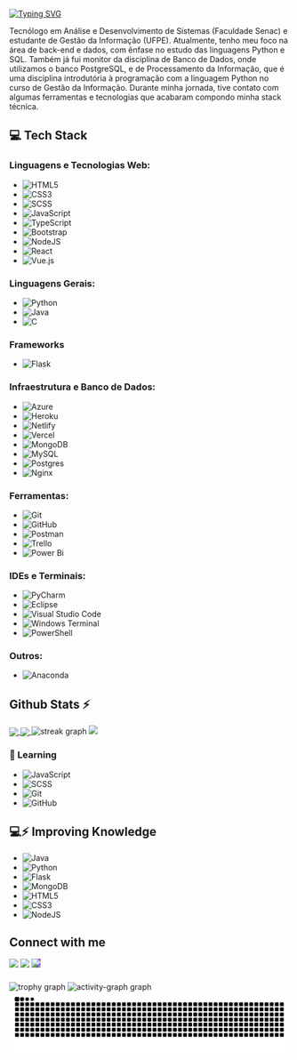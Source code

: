 [![Typing SVG](https://readme-typing-svg.demolab.com?font=Fira+Code&pause=1000&width=435&lines=Ol%C3%A1%2C+Sou+Caio+Marinho)](https://git.io/typing-svg)

Tecnólogo em Análise e Desenvolvimento de Sistemas (Faculdade Senac) e estudante de Gestão da Informação (UFPE). Atualmente, tenho meu foco na área de back-end e dados, com ênfase no estudo das linguagens Python e SQL. Também já fui monitor da disciplina de Banco de Dados, onde utilizamos o banco PostgreSQL, e de Processamento da Informação, que é uma disciplina introdutória à programação com a linguagem Python no curso de Gestão da Informação. Durante minha jornada, tive contato com algumas ferramentas e tecnologias que acabaram compondo minha stack técnica.
<br>
## 💻 Tech Stack
### Linguagens e Tecnologias Web:
- ![HTML5](https://img.shields.io/badge/html5-%23E34F26.svg?style=for-the-badge&logo=html5&logoColor=white)  
- ![CSS3](https://img.shields.io/badge/css3-%231572B6.svg?style=for-the-badge&logo=css3&logoColor=white)
- ![SCSS](https://img.shields.io/badge/SCSS-hotpink.svg?style=for-the-badge&logo=SASS&logoColor=white)  
- ![JavaScript](https://img.shields.io/badge/javascript-%23323330.svg?style=for-the-badge&logo=javascript&logoColor=%23F7DF1E)  
- ![TypeScript](https://img.shields.io/badge/typescript-%23007ACC.svg?style=for-the-badge&logo=typescript&logoColor=white)  
- ![Bootstrap](https://img.shields.io/badge/bootstrap-%238511FA.svg?style=for-the-badge&logo=bootstrap&logoColor=white)  
- ![NodeJS](https://img.shields.io/badge/node.js-6DA55F?style=for-the-badge&logo=node.js&logoColor=white)
- ![React](https://img.shields.io/badge/React-20232A?style=for-the-badge&logo=react&logoColor=61DAFB)  
- ![Vue.js](https://img.shields.io/badge/vue.js-%2335495e.svg?style=for-the-badge&logo=vuedotjs&logoColor=%234FC08D)  

### Linguagens Gerais:
- ![Python](https://img.shields.io/badge/python-3670A0?style=for-the-badge&logo=python&logoColor=ffdd54)   
- ![Java](https://img.shields.io/badge/java-%23ED8B00.svg?style=for-the-badge&logo=openjdk&logoColor=white)  
- ![C](https://img.shields.io/badge/c-%2300599C.svg?style=for-the-badge&logo=c&logoColor=white)

### Frameworks

- ![Flask](https://img.shields.io/badge/flask-%23000.svg?style=for-the-badge&logo=flask&logoColor=white) 

### Infraestrutura e Banco de Dados:
- ![Azure](https://img.shields.io/badge/azure-%230072C6.svg?style=for-the-badge&logo=microsoftazure&logoColor=white)  
- ![Heroku](https://img.shields.io/badge/heroku-%23430098.svg?style=for-the-badge&logo=heroku&logoColor=white)  
- ![Netlify](https://img.shields.io/badge/netlify-%23000000.svg?style=for-the-badge&logo=netlify&logoColor=#00C7B7)  
- ![Vercel](https://img.shields.io/badge/vercel-%23000000.svg?style=for-the-badge&logo=vercel&logoColor=white)  
- ![MongoDB](https://img.shields.io/badge/MongoDB-%234ea94b.svg?style=for-the-badge&logo=mongodb&logoColor=white)  
- ![MySQL](https://img.shields.io/badge/mysql-4479A1.svg?style=for-the-badge&logo=mysql&logoColor=white)  
- ![Postgres](https://img.shields.io/badge/postgres-%23316192.svg?style=for-the-badge&logo=postgresql&logoColor=white)  
- ![Nginx](https://img.shields.io/badge/nginx-%23009639.svg?style=for-the-badge&logo=nginx&logoColor=white)  

### Ferramentas:
- ![Git](https://img.shields.io/badge/git-%23F05033.svg?style=for-the-badge&logo=git&logoColor=white)  
- ![GitHub](https://img.shields.io/badge/github-%23121011.svg?style=for-the-badge&logo=github&logoColor=white)  
- ![Postman](https://img.shields.io/badge/Postman-FF6C37?style=for-the-badge&logo=postman&logoColor=white)  
- ![Trello](https://img.shields.io/badge/Trello-%23026AA7.svg?style=for-the-badge&logo=Trello&logoColor=white)  
- ![Power Bi](https://img.shields.io/badge/power_bi-F2C811?style=for-the-badge&logo=powerbi&logoColor=black)  

### IDEs e Terminais:
- ![PyCharm](https://img.shields.io/badge/pycharm-143?style=for-the-badge&logo=pycharm&logoColor=black&color=black&labelColor=green)  
- ![Eclipse](https://img.shields.io/badge/Eclipse-2C2255?style=for-the-badge&logo=eclipse&logoColor=white)  
- ![Visual Studio Code](https://img.shields.io/badge/Visual_Studio_Code-0078d7.svg?style=for-the-badge&logo=visual-studio-code&logoColor=white)  
- ![Windows Terminal](https://img.shields.io/badge/Windows%20Terminal-%234D4D4D.svg?style=for-the-badge&logo=windows-terminal&logoColor=white)  
- ![PowerShell](https://img.shields.io/badge/PowerShell-%235391FE.svg?style=for-the-badge&logo=powershell&logoColor=white)  

### Outros:
- ![Anaconda](https://img.shields.io/badge/Anaconda-%2344A833.svg?style=for-the-badge&logo=anaconda&logoColor=white)   


## Github Stats ⚡
<a href="https://github.com/anuraghazra/github-readme-stats">
  <img height=200 align="center" src="https://github-readme-stats.vercel.app/api?username=Caio-Marinho&theme=transparent" />
</a>
<a href="https://github.com/anuraghazra/convoychat">
  <img height=200 align="center" src="https://github-readme-stats.vercel.app/api/top-langs?username=Caio-Marinho&layout=compact&langs_count=8&card_width=320&theme=transparent" />
</a>
<img src="https://streak-stats.demolab.com?user=Caio-Marinho&locale=en&mode=daily&theme=transparent&hide_border=false&border_radius=5&order=3" height="150" alt="streak graph"  />
<img src="https://github-contributor-stats.vercel.app/api?username=Caio-Marinho&limit=5&theme=transparent&combine_all_yearly_contributions=true" />

### 🧠 Learning
- ![JavaScript](https://img.shields.io/badge/javascript-%23323330.svg?style=for-the-badge&logo=javascript&logoColor=%23F7DF1E)
- ![SCSS](https://img.shields.io/badge/SCSS-hotpink.svg?style=for-the-badge&logo=SASS&logoColor=white)  
- ![Git](https://img.shields.io/badge/git-%23F05033.svg?style=for-the-badge&logo=git&logoColor=white)  
- ![GitHub](https://img.shields.io/badge/github-%23121011.svg?style=for-the-badge&logo=github&logoColor=white)

## 💻⚡ Improving Knowledge

- ![Java](https://img.shields.io/badge/java-%23ED8B00.svg?style=for-the-badge&logo=openjdk&logoColor=white)  
- ![Python](https://img.shields.io/badge/python-3670A0?style=for-the-badge&logo=python&logoColor=ffdd54)  
- ![Flask](https://img.shields.io/badge/flask-%23000.svg?style=for-the-badge&logo=flask&logoColor=white)  
- ![MongoDB](https://img.shields.io/badge/MongoDB-%234ea94b.svg?style=for-the-badge&logo=mongodb&logoColor=white)  
- ![HTML5](https://img.shields.io/badge/html5-%23E34F26.svg?style=for-the-badge&logo=html5&logoColor=white)  
- ![CSS3](https://img.shields.io/badge/css3-%231572B6.svg?style=for-the-badge&logo=css3&logoColor=white)  
- ![NodeJS](https://img.shields.io/badge/node.js-6DA55F?style=for-the-badge&logo=node.js&logoColor=white)  

 ## Connect with me
<div align="left">
  <a href = "mailto:kaigabriel12@gmail.com"><img src="https://img.shields.io/badge/Gmail-D14836?style=for-the-badge&logo=gmail&logoColor=white" target="_blank"></a>
  <a href="https://www.linkedin.com/in/caio-marinho-oliveira/" target="_blank"><img src="https://img.shields.io/badge/-LinkedIn-%230077B5?style=for-the-badge&logo=linkedin&logoColor=white" target="_blank"></a>
  <a href="https://www.instagram.com/caiomarinho27/" target="_blank"><img src="https://img.shields.io/badge/-Instagram-%23E4405F?style=for-the-badge&logo=instagram&logoColor=white" style="background-color: #9933FF;" target="_blank"></a>
  
</div>

###
<img src="https://github-profile-trophy.vercel.app?username=Caio-Marinho&theme=onedark&column=-1&row=1&margin-w=8&margin-h=8&no-bg=false&no-frame=false&order=4" height="150" alt="trophy graph"  />
<img src="https://github-readme-activity-graph.vercel.app/graph?username=Caio-Marinho&radius=16&theme=react&area=true&order=5" height="300" alt="activity-graph graph"  />

<picture>
  <source media="(prefers-color-scheme: dark)" srcset="https://raw.githubusercontent.com/mari4souza/mari4souza/output/github-contribution-grid-snake-dark.svg ">
  <img src="https://raw.githubusercontent.com/Caio-Marinho/Caio-Marinho/output/snake.svg" alt="Snake animation" />
</picture>
<br><br>
<!--
**Caio-Marinho/Caio-Marinho** is a ✨ _special_ ✨ repository because its `README.md` (this file) appears on your GitHub profile.

Here are some ideas to get you started:

- 🔭 I’m currently working on ...
- 🌱 I’m currently learning ...
- 👯 I’m looking to collaborate on ...
- 🤔 I’m looking for help with ...
- 💬 Ask me about ...
- 📫 How to reach me: ...
- 😄 Pronouns: ...
- ⚡ Fun fact: ...
-->

